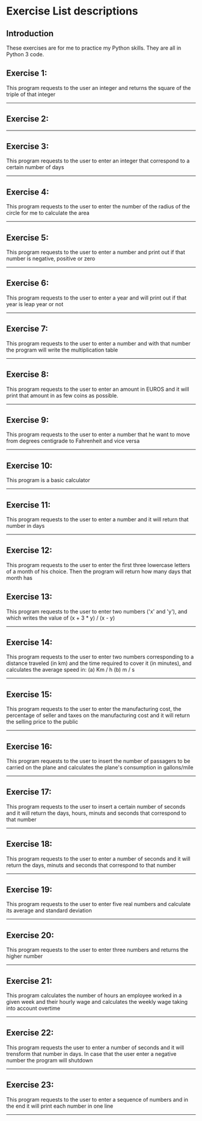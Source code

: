 # Exercise List descriptions

## Introduction

These exercises are for me to practice my Python skills. They are all in Python 3 code.

## Exercise 1:

This program requests to the user an integer and returns the square of the triple of that integer 

------

## Exercise 2:



------

## Exercise 3:

This program requests to the user to enter an integer that correspond to a certain number of days

------

## Exercise 4:

This program requests to the user to enter the number of the radius of the circle for me to calculate the area

------

## Exercise 5:

This program requests to the user to enter a number and print out if that number is negative, positive or zero

------

## Exercise 6:

This program requests to the user to enter a year and will print out if that year is leap year or not

------

## Exercise 7:

This program requests to the user to enter a number and with that number the program will write the multiplication table

------

## Exercise 8:

This program requests to the user to enter an amount in EUROS and it will print that amount in as few coins as possible.

------

## Exercise 9:

This program requests to the user to enter a number that he want to move from degrees centigrade to Fahrenheit and vice versa

------

## Exercise 10:

This program is a basic calculator

------

## Exercise 11:

This program requests to the user to enter a number and it will return that number in days

------

## Exercise 12:

This program requests to the user to enter the first three lowercase letters of a month of his choice. Then the program will return how many days that month has

## Exercise 13:

This program requests to the user to enter two numbers ('x' and 'y'), and which writes the value of (x + 3 * y) / (x - y)

------

## Exercise 14:

This program requests to the user to enter two numbers corresponding to a distance traveled (in km) and the time required to cover it (in minutes), and calculates the average speed in: 
(a) Km / h 
(b) m / s

------

## Exercise 15:

This program requests to the user to enter the manufacturing cost, the percentage of seller and taxes on the manufacturing cost and it will return the selling price to the public

------

## Exercise 16:

This program requests to the user to insert the number of passagers to be carried on the plane and calculates the plane's consumption in gallons/mile

------

## Exercise 17:

This program requests to the user to insert a certain number of seconds and it will return the days, hours, minuts and seconds that correspond to that number

------

## Exercise 18:

This program requests to the user to enter a number of seconds and it will return the days, minuts and seconds that correspond to that number

------

## Exercise 19:

This program requests to the user to enter five real numbers and calculate its average and standard deviation

------

## Exercise 20:

This program requests to the user to enter three numbers and returns the higher number 

------

## Exercise 21:

This program calculates the number of hours an employee worked in a given week and their hourly wage and calculates the
weekly wage taking into account overtime

------

## Exercise 22:

This program requests the user to enter a number of seconds and it will trensform that number in days. 
In case that the user enter a negative number the program will shutdown

------

## Exercise 23:

This program requests to the user to enter a sequence of numbers and in the end it will print each number in one line

------